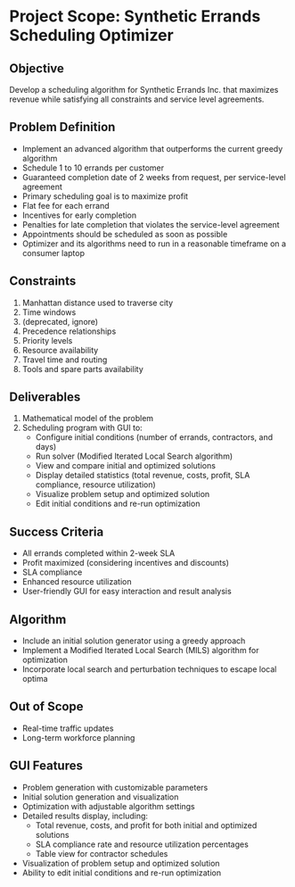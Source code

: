 # Project Scope: Synthetic Errands Scheduling Optimizer

## Objective

Develop a scheduling algorithm for Synthetic Errands Inc. that maximizes revenue while satisfying all constraints and service level agreements.

## Problem Definition

- Implement an advanced algorithm that outperforms the current greedy algorithm
- Schedule 1 to 10 errands per customer
- Guaranteed completion date of 2 weeks from request, per service-level agreement
- Primary scheduling goal is to maximize profit
- Flat fee for each errand
- Incentives for early completion
- Penalties for late completion that violates the service-level agreement
- Appointments should be scheduled as soon as possible
- Optimizer and its algorithms need to run in a reasonable timeframe on a consumer laptop

## Constraints

1. Manhattan distance used to traverse city
2. Time windows
3. (deprecated, ignore)
4. Precedence relationships
5. Priority levels
6. Resource availability
7. Travel time and routing
8. Tools and spare parts availability

## Deliverables

1. Mathematical model of the problem
2. Scheduling program with GUI to:
   - Configure initial conditions (number of errands, contractors, and days)
   - Run solver (Modified Iterated Local Search algorithm)
   - View and compare initial and optimized solutions
   - Display detailed statistics (total revenue, costs, profit, SLA compliance, resource utilization)
   - Visualize problem setup and optimized solution
   - Edit initial conditions and re-run optimization

## Success Criteria

- All errands completed within 2-week SLA
- Profit maximized (considering incentives and discounts)
- SLA compliance
- Enhanced resource utilization
- User-friendly GUI for easy interaction and result analysis

## Algorithm

- Include an initial solution generator using a greedy approach
- Implement a Modified Iterated Local Search (MILS) algorithm for optimization
- Incorporate local search and perturbation techniques to escape local optima

## Out of Scope

- Real-time traffic updates
- Long-term workforce planning

## GUI Features

- Problem generation with customizable parameters
- Initial solution generation and visualization
- Optimization with adjustable algorithm settings
- Detailed results display, including:
  - Total revenue, costs, and profit for both initial and optimized solutions
  - SLA compliance rate and resource utilization percentages
  - Table view for contractor schedules
- Visualization of problem setup and optimized solution
- Ability to edit initial conditions and re-run optimization